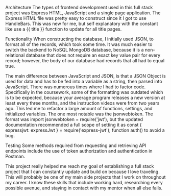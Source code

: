 Architecture 
The types of frontend development used in this full stack project was Express HTML, JavaScript and a single page application. The Express HTML file was pretty easy to construct since it I got to use HandleBars. This was new for me, but self explanatory with the constant like use a {{ title }} function to update for all title pages. 

Functionality
When constructing the database, I initially used JSON, to format all of the records, which took some time. It was much easier to switch the backend to NoSQL MongoDB database, because it is a non-relational database that does not require an exact key value pair for every record; however, the body of our database had records that all had to equal true. 

The main difference between JavaScript and JSON, is that a JSON Object is used for data and has to be fed into a variable as a string, then parsed into JavaScript. 
There was numerous times where I had to factor code. Specifically in the coursework, some of the formatting was outdated which is to be expected, because your average program releases a new version at least every three months, and the instruction videos were from two years ago. This led me to refactor a large amount of functions, settings, and initialized variables. The one most notable was the jsonwebtoken. The format was import jsonwebtoken = require('jwt'), but the updated documentation recommended a full scope of setting it as const { expressjwt: expressJwt } = require('express-jwt'); function auth() to avoid a bug. 

Testing
Some methods required from requesting and retrieving API endpoints include the use of token authorization and authentication in Postman.

This project really helped me reach my goal of establishing a full stack project that I can constantly update and build on because I love traveling. This will probably be one of my main side projects that I work on throughout my career. I know these skills that include working hard, researching every possible avenue, and staying in contact with my mentor when all else fails. 
